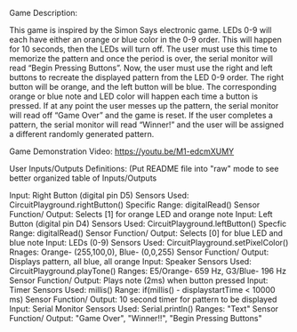 Game Description: 

This game is inspired by the Simon Says electronic game. LEDs 0-9 will each have either an orange or blue color in the 0-9 order. This will happen for 10 seconds, then the LEDs will turn off. The user must use this time to memorize the pattern and once the period is over, the serial monitor will read “Begin Pressing Buttons”. Now, the user must use the right and left buttons to recreate the displayed pattern from the LED 0-9 order. The right button will be orange, and the left button will be blue. The corresponding orange or blue note and LED color will happen each time a button is pressed. If at any point the user messes up the pattern, the serial monitor will read off “Game Over” and the game is reset. If the user completes a pattern, the serial monitor will read “Winner!” and the user will be assigned a different randomly generated pattern.  

Game Demonstration Video: 
https://youtu.be/M1-edcmXUMY

User Inputs/Outputs Definitions: (Put README file into "raw" mode to see better organized table of Inputs/Outputs

  Input: Right Button (digital pin D5)
    Sensors Used: CircuitPlayground.rightButton()
    Specific Range: digitalRead()
    Sensor Function/ Output: Selects [1] for orange LED and orange note
  Input: Left Button (digital pin D4)
    Sensors Used: CircuitPlayground.leftButton()
    Specfic Range: digitalRead()
    Sensor Function/ Output: Selects [0] for blue LED and blue note
  Input: LEDs (0-9)
    Sensors Used: CircuitPlayground.setPixelColor()
    Rnages: Orange- (255,100,0), Blue- (0,0,255)
    Sensor Function/ Output: Displays pattern, all blue, all orange
  Input: Speaker
    Sensors Used: CircuitPlayground.playTone()
    Ranges: E5/Orange- 659 Hz, G3/Blue- 196 Hz
    Sensor Function/ Output: Plays note (2ms) when button pressed
  Input: Timer
    Sensors Used: millis()
    Range: if(millis() - displaystartTime < 10000 ms)
    Sensor Function/ Output: 10 second timer for pattern to be displayed
  Input: Serial Monitor
    Sensors Used: Serial.println()
    Ranges: "Text"
    Sensor Function/ Output: "Game Over", "Winner!!", "Begin Pressing Buttons"
